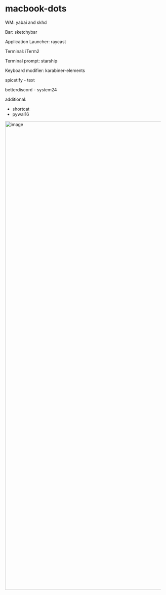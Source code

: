 # macbook-dots

WM: yabai and skhd 

Bar: sketchybar

Application Launcher: raycast

Terminal: iTerm2

Terminal prompt: starship

Keyboard modifier: karabiner-elements

spicetify -  text

betterdiscord - system24

additional:
- shortcat
- pywal16

<img width="1511" alt="image" src="https://github.com/user-attachments/assets/575ae21a-0908-48dd-8e56-c0e1b063f676">


